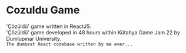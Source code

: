 # Cozuldu Game
'Çözüldü' game written in ReactJS.<br/>'Çözüldü' game developed in 48 hours within Kütahya Game Jam 22 by Dumlupınar University.<br/>```The dumbest React codebase written by me ever...```
